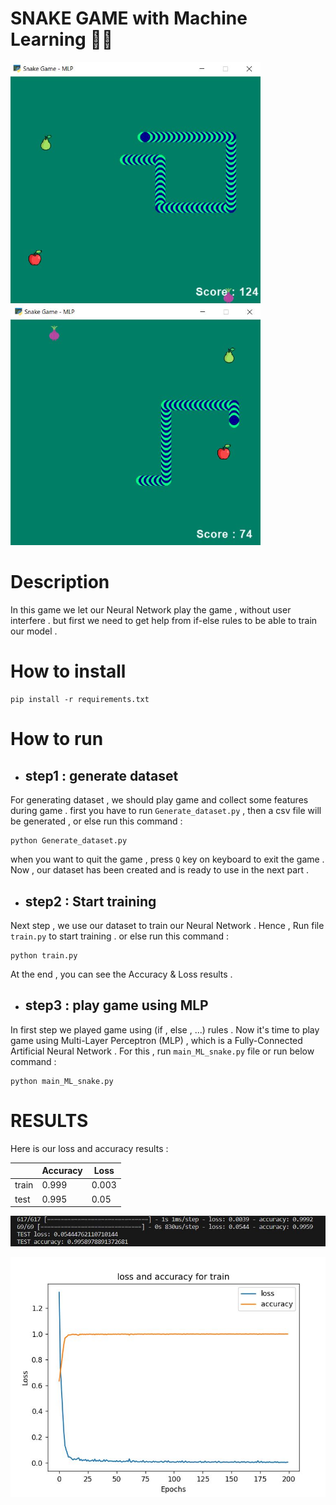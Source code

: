 # SNAKE GAME with Machine Learning  🐍🍎

<p float="center">
    <img src  = "https://github.com/kiana-jahanshid/Snake-Game-ML/blob/main/assets/Capture6.JPG" width=400 /> 
    <img src  = "https://github.com/kiana-jahanshid/Snake-Game-ML/blob/main/assets/Capture5.JPG" width=400 /> 
</p>

# Description 
In this game we let our Neural Network play the game , without user interfere . but first we need to get help from  if-else rules to be able to train our model . 

# How to install 
```
pip install -r requirements.txt 
```


# How to run 

+ ## step1 : generate dataset 
For generating dataset , we should play game and collect some features during game . 
first you have to run `Generate_dataset.py` , then a csv file will be generated  , or else run this command :
```
python Generate_dataset.py
```
when you want to quit the game , press `Q` key on keyboard to exit the game .
Now , our dataset has been created and is ready to use in the next part . 

+ ## step2 :  Start training 
Next step  , we use our dataset to train our Neural Network .
Hence , Run file `train.py` to start training . or else run this command :
```
python train.py
```
At the end , you can see the Accuracy & Loss results .

+ ## step3 : play game using MLP
In first step we played game using (if , else , ...) rules .
Now it's time to play game using Multi-Layer Perceptron (MLP) , which is a Fully-Connected Artificial Neural Network . 
For this , run `main_ML_snake.py` file or run below command :
```
python main_ML_snake.py
```

# RESULTS 
Here is our loss and accuracy results :

|| Accuracy  | Loss |
| ------------ | ------------- | ------------- |
train  | 0.999  | 0.003 |
test   | 0.995  | 0.05  |


<p float="center">
    <img src  = "https://github.com/kiana-jahanshid/Snake-Game-ML/blob/main/assets/ACCLOSS1.JPG" width=640 /> 
</p>

<p float="center">
    <img src  = "https://github.com/kiana-jahanshid/Snake-Game-ML/blob/main/assets/ACCLOSS.JPG" width=600 /> 
</p>

